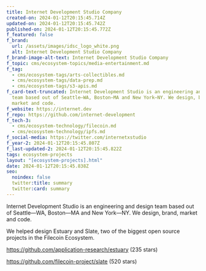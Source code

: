 ```yaml
---
title: Internet Development Studio Company
created-on: 2024-01-12T20:15:45.714Z
updated-on: 2024-01-12T20:15:45.742Z
published-on: 2024-01-12T20:15:45.772Z
f_featured: false
f_brand:
  url: /assets/images/idsc_logo_white.png
  alt: Internet Development Studio Company
f_brand-image-alt-text: Internet Development Studio Company
f_topic: cms/ecosystem-topics/media-entertainment.md
f_tag:
  - cms/ecosystem-tags/arts-collectibles.md
  - cms/ecosystem-tags/data-prep.md
  - cms/ecosystem-tags/s3-apis.md
f_card-text-truncated: Internet Development Studio is an engineering and design
  team based out of Seattle—WA, Boston—MA and New York—NY. We design, brand,
  market and code.
f_website: https://internet.dev
f_repo: https://github.com/internet-development
f_tech-3:
  - cms/ecosystem-technology/filecoin.md
  - cms/ecosystem-technology/ipfs.md
f_social-media: https://twitter.com/internetxstudio
f_year-2: 2024-01-12T20:15:45.807Z
f_last-updated-2: 2024-01-12T20:15:45.822Z
tags: ecosystem-projects
layout: "[ecosystem-projects].html"
date: 2024-01-12T20:15:45.838Z
seo:
  noindex: false
  twitter:title: summary
  twitter:card: summary
---
```

Internet Development Studio is an engineering and design team based out of Seattle—WA, Boston—MA and New York—NY. We design, brand, market and code.

We helped design Estuary and Slate, two of the biggest open source projects in the Filecoin Ecosystem.

<https://github.com/application-research/estuary> (235 stars)

<https://github.com/filecoin-project/slate> (520 stars)